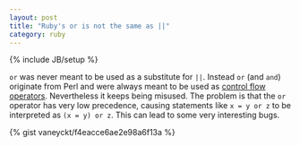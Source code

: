 ```yaml
---
layout: post
title: "Ruby's or is not the same as ||"
category: ruby
---
```

{% include JB/setup %}

`or` was never meant to be used as a substitute for `||`. Instead `or` (and `and`) originate from Perl and were always meant to be used as [control flow operators](http://devblog.avdi.org/2010/08/02/using-and-and-or-in-ruby). Nevertheless it keeps being misused. The problem is that the `or` operator has very low precedence, causing statements like `x = y or z` to be interpreted as `(x = y) or z`. This can lead to some very interesting bugs.

{% gist vaneyckt/f4eacce6ae2e98a6f13a %}
